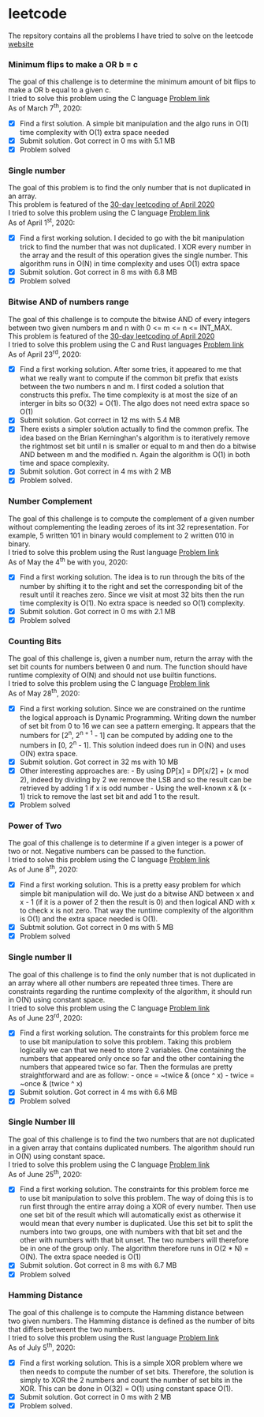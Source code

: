 # leetcode
The repsitory contains all the problems I have tried to solve on the leetcode [website](https://leetcode.com/problemset/all/)

### Minimum flips to make a OR b = c
The goal of this challenge is to determine the minimum amount of bit flips to
make a OR b equal to a given c.  
I tried to solve this problem using the C language [Problem
link](https://leetcode.com/problems/minimum-flips-to-make-a-or-b-equal-to-c)  
As of March 7<sup>th</sup>, 2020:
- [X] Find a first solution. A simple bit manipulation and the algo runs in O(1)
      time complexity with O(1) extra space needed
- [X] Submit solution. Got correct in 0 ms with 5.1 MB
- [X] Problem solved

### Single number
The goal of this problem is to find the only number that is not duplicated in an
array.  
This problem is featured of the [30-day leetcoding of April
2020](https://leetcode.com/explore/featured/card/30-day-leetcoding-challenge/)  
I tried to solve this problem using the C language [Problem
link](https://leetcode.com/problems/single-number/)  
As of April 1<sup>st</sup>, 2020:
- [X] Find a first working solution. I decided to go with the bit manipulation
      trick to find the number that was not duplicated. I XOR every number in
      the array and the result of this operation gives the single number. This
      algorithm runs in O(N) in time complexity and uses O(1) extra space
- [X] Submit solution. Got correct in 8 ms with 6.8 MB
- [X] Problem solved

### Bitwise AND of numbers range
The goal of this challenge is to compute the bitwise AND of every integers
between two given numbers m and n with 0 <= m <= n <= INT_MAX.  
This problem is featured of the [30-day leetcoding of April
2020](https://leetcode.com/explore/featured/card/30-day-leetcoding-challenge/)  
I tried to solve this problem using the C and Rust languages [Problem
link](https://leetcode.com/problems/bitwise-and-of-numbers-range/)  
As of April 23<sup>rd</sup>, 2020:
- [X] Find a first working solution. After some tries, it appeared to me that
      what we really want to compute if the common bit prefix that exists
      between the two numbers n and m. I first coded a solution that constructs
      this prefix. The time complexity is at most the size of an interger in
      bits so O(32) = O(1). The algo does not need extra space so O(1)
- [X] Submit solution. Got correct in 12 ms with 5.4 MB
- [X] There exists a simpler solution actually to find the common prefix. The
      idea based on the Brian Kerninghan's algorithm is to iteratively remove
      the rightmost set bit until n is smaller or equal to m and then do a
      bitwise AND between m and the modified n. Again the algorithm is O(1) in
      both time and space complexity.
- [X] Submit solution. Got correct in 4 ms with 2 MB
- [X] Problem solved.

### Number Complement
The goal of this challenge is to compute the complement of a given number
without complementing the leading zeroes of its int 32 representation. For
example, 5 written 101 in binary would complement to 2 written 010 in binary.  
I tried to solve this problem using the Rust language [Problem
link](https://leetcode.com/problems/number-complement/)  
As of May the 4<sup>th</sup> be with you, 2020:
- [X] Find a first working solution. The idea is to run through the bits of the
      number by shifting it to the right and set the corresponding bit of the
      result until it reaches zero. Since we visit at most 32 bits then the run
      time complexity is O(1). No extra space is needed so O(1) complexity.
- [X] Submit solution. Got correct in 0 ms with 2.1 MB
- [X] Problem solved

### Counting Bits
The goal of this challenge is, given a number num, return the array with the set
bit counts for numbers between 0 and num. The function should have runtime
complexity of O(N) and should not use builtin functions.  
I tried to solve this problem using the C language [Problem
link](https://leetcode.com/problems/counting-bits/)  
As of May 28<sup>th</sup>, 2020:
- [X] Find a first working solution. Since we are constrained on the runtime the
      logical approach is Dynamic Programming. Writing down the number of set
      bit from 0 to 16 we can see a pattern emerging. It appears that the
      numbers for [2<sup>n</sup>, 2<sup>n + 1</sup> - 1] can be computed by
      adding one to the numbers in [0, 2<sup>n</sup> - 1]. This solution indeed
      does run in O(N) and uses O(N) extra space.
- [X] Submit solution. Got correct in 32 ms with 10 MB
- [X] Other interesting approaches are:
       - By using DP[x] = DP[x/2] + (x mod 2), indeed by dividing by 2 we remove
         the LSB and so the result can be retrieved by adding 1 if x is odd
         number
       - Using the well-known x & (x - 1) trick to remove the last set bit and
         add 1 to the result.
- [X] Problem solved

### Power of Two
The goal of this challenge is to determine if a given integer is a power of two
or not. Negative numbers can be passed to the function.  
I tried to solve this problem using the C language [Problem
link](https://leetcode.com/problems/power-of-two/)  
As of June 8<sup>th</sup>, 2020:
- [X] Find a first working solution. This is a pretty easy problem for which
      simple bit manipulation will do. We just do a bitwise AND between x and
      x - 1 (if it is a power of 2 then the result is 0) and then logical AND
      with x to check x is not zero. That way the runtime complexity of the
      algorithm is O(1) and the extra space needed is O(1).
- [X] Subtmit solution. Got correct in 0 ms with 5 MB
- [X] Problem solved

### Single number II
The goal of this challenge is to find the only number that is not duplicated in
an array where all other numbers are repeated three times. There are constraints
regarding the runtime complexity of the algorithm, it should run in O(N) using
constant space.  
I tried to solve this problem using the C language [Problem
link](https://leetcode.com/problems/single-number-ii/)  
As of June 23<sup>rd</sup>, 2020:
- [X] Find a first working solution. The constraints for this problem force me
      to use bit manipulation to solve this problem. Taking this problem
      logically we can that we need to store 2 variables. One containing the
      numbers that appeared only once so far and the other containing the
      numbers that appeared twice so far. Then the formulas are pretty
      straightforward and are as follow:
        - once = ~twice & (once ^ x)
        - twice = ~once & (twice ^ x)
- [X] Submit solution. Got correct in 4 ms with 6.6 MB
- [X] Problem solved

### Single Number III
The goal of this challenge is to find the two numbers that are not duplicated in
a given array that contains duplicated numbers. The algorithm should run in O(N)
using constant space.  
I tried to solve this problem using the C language [Problem
link](https://leetcode.com/problems/single-number-iii/)  
As of June 25<sup>th</sup>, 2020:
- [X] Find a first working solution. The constraints for this problem force me
      to use bit manipulation to solve this problem. The way of doing this is to
      run first through the entire array doing a XOR of every number. Then use
      one set bit of the result which will automatically exist as otherwise it
      would mean that every number is duplicated. Use this set bit to split the
      numbers into two groups, one with numbers with that bit set and the other
      with numbers with that bit unset. The two numbers will therefore be in one
      of the group only. The algorithm therefore runs in O(2 * N) = O(N). The
      extra space needed is O(1)
- [X] Submit solution. Got correct in 8 ms with 6.7 MB
- [X] Problem solved

### Hamming Distance
The goal of this challenge is to compute the Hamming distance between two given
numbers. The Hamming distance is defined as the number of bits that differs
betweent the two numbers.  
I tried to solve this problem using the Rust language [Problem
link](https://leetcode.com/problems/hamming-distance/)  
As of July 5<sup>th</sup>, 2020:
- [X] Find a first working solution. This is a simple XOR problem where we then
      needs to compute the number of set bits. Therefore, the solution is simply
      to XOR the 2 numbers and count the number of set bits in the XOR. This can
      be done in O(32) = O(1) using constant space O(1).
- [X] Submit solution. Got correct in 0 ms with 2 MB
- [X] Problem solved.
